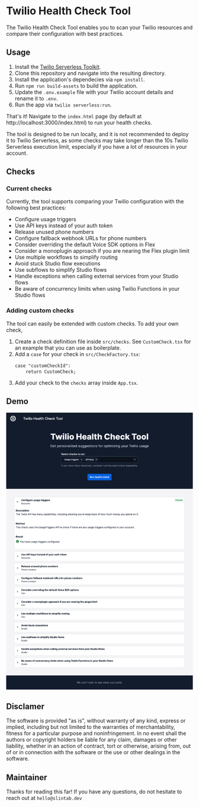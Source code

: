 # Twilio Health Check Tool

The Twilio Health Check Tool enables you to scan your Twilio resources and compare their configuration with best practices.


## Usage

1. Install the [Twilio Serverless Toolkit](https://www.twilio.com/docs/labs/serverless-toolkit).
2. Clone this repository and navigate into the resulting directory.
3. Install the application's dependecies via `npm install`.
4. Run `npm run build-assets` to build the application.
4. Update the `.env.example` file with your Twilio account details and rename it to `.env`.
5. Run the app via `twilio serverless:run`.

That's it! Navigate to the `index.html` page (by default at http://localhost:3000/index.html) to run your health checks.

The tool is designed to be run locally, and it is not recommended to deploy it to Twilio Serverless, as some checks may take longer than the 10s Twilio Serverless execution limit, especially if you have a lot of resources in your account.


## Checks

### Current checks

Currently, the tool supports comparing your Twilio configuration with the following best practices:
- Configure usage triggers
- Use API keys instead of your auth token
- Release unused phone numbers
- Configure fallback webhook URLs for phone numbers
- Consider overriding the default Voice SDK options in Flex
- Consider a monoplugin approach if you are nearing the Flex plugin limit
- Use multiple workflows to simplify routing
- Avoid stuck Studio flow executions
- Use subflows to simplify Studio flows
- Handle exceptions when calling external services from your Studio flows
- Be aware of concurrency limits when using Twilio Functions in your Studio flows


### Adding custom checks

The tool can easily be extended with custom checks. To add your own check, 
1. Create a check definition file inside `src/checks`. See `CustomCheck.tsx` for an example that you can use as boilerplate.
2. Add a `case` for your check in `src/CheckFactory.tsx`: 
    ```
    case "customCheckId":
        return CustomCheck;
    ```
3. Add your check to the `checks` array inside `App.tsx`.


## Demo

![Demo](demo.png)


## Disclamer

The software is provided "as is", without warranty of any kind, express or implied, including but not limited to the warranties of merchantability, fitness for a particular purpose and noninfringement. In no event shall the authors or copyright holders be liable for any claim, damages or other liability, whether in an action of contract, tort or otherwise, arising from, out of or in connection with the software or the use or other dealings in the software.


## Maintainer

Thanks for reading this far!
If you have any questions, do not hesitate to reach out at `hello@slintab.dev`